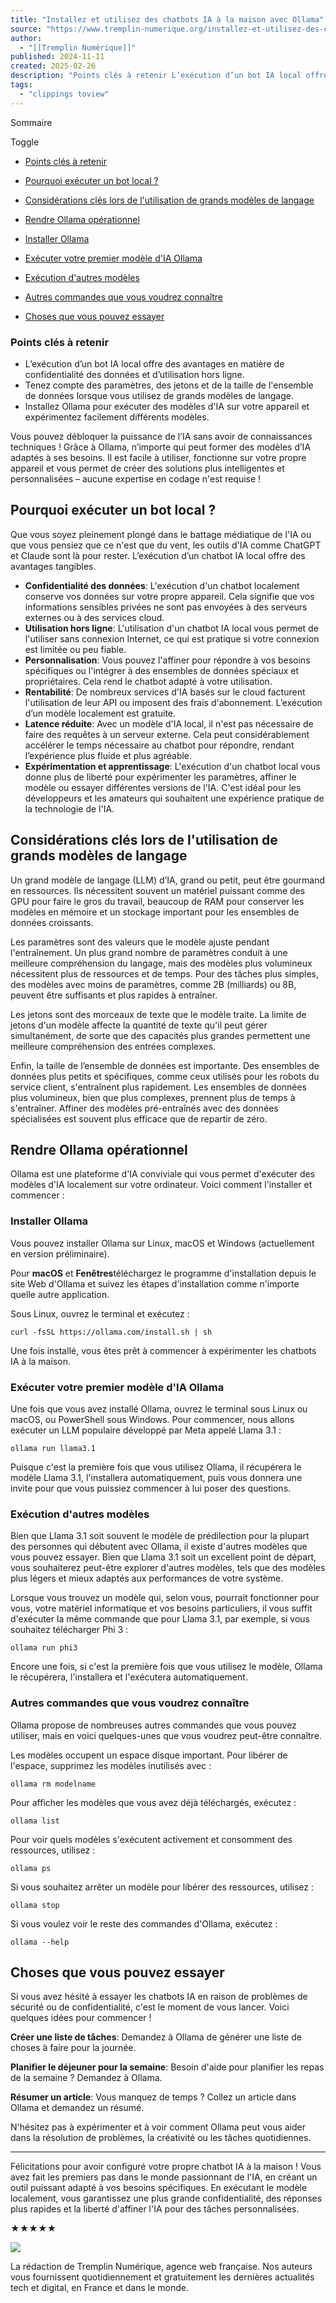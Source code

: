 ```yaml
---
title: "Installez et utilisez des chatbots IA à la maison avec Ollama"
source: "https://www.tremplin-numerique.org/installez-et-utilisez-des-chatbots-ia-a-la-maison-avec-ollama"
author:
  - "[[Tremplin Numérique]]"
published: 2024-11-11
created: 2025-02-26
description: "Points clés à retenir L’exécution d’un bot IA local offre des avantages en matière de..."
tags:
  - "clippings toview"
---
```

Sommaire

Toggle

- [Points clés à retenir](https://www.tremplin-numerique.org/#Points_cles_a_retenir "Points clés à retenir")

- [Pourquoi exécuter un bot local ?](https://www.tremplin-numerique.org/#Pourquoi_executer_un_bot_local "  Pourquoi exécuter un bot local ? ")
- [Considérations clés lors de l'utilisation de grands modèles de langage](https://www.tremplin-numerique.org/#Considerations_cles_lors_de_lutilisation_de_grands_modeles_de_langage "  Considérations clés lors de l'utilisation de grands modèles de langage ")
- [Rendre Ollama opérationnel](https://www.tremplin-numerique.org/#Rendre_Ollama_operationnel "  Rendre Ollama opérationnel ")
- [Installer Ollama](https://www.tremplin-numerique.org/#Installer_Ollama "  Installer Ollama ")
- [Exécuter votre premier modèle d'IA Ollama](https://www.tremplin-numerique.org/#Executer_votre_premier_modele_dIA_Ollama "  Exécuter votre premier modèle d'IA Ollama ")
- [Exécution d'autres modèles](https://www.tremplin-numerique.org/#Execution_dautres_modeles "  Exécution d'autres modèles ")
- [Autres commandes que vous voudrez connaître](https://www.tremplin-numerique.org/#Autres_commandes_que_vous_voudrez_connaitre "  Autres commandes que vous voudrez connaître ")
- [Choses que vous pouvez essayer](https://www.tremplin-numerique.org/#Choses_que_vous_pouvez_essayer "  Choses que vous pouvez essayer ")

### Points clés à retenir

- L’exécution d’un bot IA local offre des avantages en matière de confidentialité des données et d’utilisation hors ligne.
- Tenez compte des paramètres, des jetons et de la taille de l'ensemble de données lorsque vous utilisez de grands modèles de langage.
- Installez Ollama pour exécuter des modèles d'IA sur votre appareil et expérimentez facilement différents modèles.

Vous pouvez débloquer la puissance de l’IA sans avoir de connaissances techniques ! Grâce à Ollama, n’importe qui peut former des modèles d’IA adaptés à ses besoins. Il est facile à utiliser, fonctionne sur votre propre appareil et vous permet de créer des solutions plus intelligentes et personnalisées – aucune expertise en codage n'est requise !

## Pourquoi exécuter un bot local ?

Que vous soyez pleinement plongé dans le battage médiatique de l'IA ou que vous pensiez que ce n'est que du vent, les outils d'IA comme ChatGPT et Claude sont là pour rester. L’exécution d’un chatbot IA local offre des avantages tangibles.

- **Confidentialité des données**: L'exécution d'un chatbot localement conserve vos données sur votre propre appareil. Cela signifie que vos informations sensibles privées ne sont pas envoyées à des serveurs externes ou à des services cloud.
- **Utilisation hors ligne**: L'utilisation d'un chatbot IA local vous permet de l'utiliser sans connexion Internet, ce qui est pratique si votre connexion est limitée ou peu fiable.
- **Personnalisation**: Vous pouvez l'affiner pour répondre à vos besoins spécifiques ou l'intégrer à des ensembles de données spéciaux et propriétaires. Cela rend le chatbot adapté à votre utilisation.
- **Rentabilité**: De nombreux services d'IA basés sur le cloud facturent l'utilisation de leur API ou imposent des frais d'abonnement. L’exécution d’un modèle localement est gratuite.
- **Latence réduite**: Avec un modèle d'IA local, il n'est pas nécessaire de faire des requêtes à un serveur externe. Cela peut considérablement accélérer le temps nécessaire au chatbot pour répondre, rendant l’expérience plus fluide et plus agréable.
- **Expérimentation et apprentissage**: L'exécution d'un chatbot local vous donne plus de liberté pour expérimenter les paramètres, affiner le modèle ou essayer différentes versions de l'IA. C'est idéal pour les développeurs et les amateurs qui souhaitent une expérience pratique de la technologie de l'IA.

## Considérations clés lors de l'utilisation de grands modèles de langage

Un grand modèle de langage (LLM) d’IA, grand ou petit, peut être gourmand en ressources. Ils nécessitent souvent un matériel puissant comme des GPU pour faire le gros du travail, beaucoup de RAM pour conserver les modèles en mémoire et un stockage important pour les ensembles de données croissants.

Les paramètres sont des valeurs que le modèle ajuste pendant l'entraînement. Un plus grand nombre de paramètres conduit à une meilleure compréhension du langage, mais des modèles plus volumineux nécessitent plus de ressources et de temps. Pour des tâches plus simples, des modèles avec moins de paramètres, comme 2B (milliards) ou 8B, peuvent être suffisants et plus rapides à entraîner.

Les jetons sont des morceaux de texte que le modèle traite. La limite de jetons d'un modèle affecte la quantité de texte qu'il peut gérer simultanément, de sorte que des capacités plus grandes permettent une meilleure compréhension des entrées complexes.

Enfin, la taille de l’ensemble de données est importante. Des ensembles de données plus petits et spécifiques, comme ceux utilisés pour les robots du service client, s'entraînent plus rapidement. Les ensembles de données plus volumineux, bien que plus complexes, prennent plus de temps à s'entraîner. Affiner des modèles pré-entraînés avec des données spécialisées est souvent plus efficace que de repartir de zéro.

## Rendre Ollama opérationnel

Ollama est une plateforme d'IA conviviale qui vous permet d'exécuter des modèles d'IA localement sur votre ordinateur. Voici comment l'installer et commencer :

### Installer Ollama

Vous pouvez installer Ollama sur Linux, macOS et Windows (actuellement en version préliminaire).

Pour **macOS** et **Fenêtres**téléchargez le programme d'installation depuis le site Web d'Ollama et suivez les étapes d'installation comme n'importe quelle autre application.

Sous Linux, ouvrez le terminal et exécutez :

```
curl -fsSL https://ollama.com/install.sh | sh
```

Une fois installé, vous êtes prêt à commencer à expérimenter les chatbots IA à la maison.

### Exécuter votre premier modèle d'IA Ollama

Une fois que vous avez installé Ollama, ouvrez le terminal sous Linux ou macOS, ou PowerShell sous Windows. Pour commencer, nous allons exécuter un LLM populaire développé par Meta appelé Llama 3.1 :

```
ollama run llama3.1
```

Puisque c'est la première fois que vous utilisez Ollama, il récupérera le modèle Llama 3.1, l'installera automatiquement, puis vous donnera une invite pour que vous puissiez commencer à lui poser des questions.

### Exécution d'autres modèles

Bien que Llama 3.1 soit souvent le modèle de prédilection pour la plupart des personnes qui débutent avec Ollama, il existe d'autres modèles que vous pouvez essayer. Bien que Llama 3.1 soit un excellent point de départ, vous souhaiterez peut-être explorer d'autres modèles, tels que des modèles plus légers et mieux adaptés aux performances de votre système.

Lorsque vous trouvez un modèle qui, selon vous, pourrait fonctionner pour vous, votre matériel informatique et vos besoins particuliers, il vous suffit d'exécuter la même commande que pour Llama 3.1, par exemple, si vous souhaitez télécharger Phi 3 :

```
ollama run phi3
```

Encore une fois, si c'est la première fois que vous utilisez le modèle, Ollama le récupérera, l'installera et l'exécutera automatiquement.

### Autres commandes que vous voudrez connaître

Ollama propose de nombreuses autres commandes que vous pouvez utiliser, mais en voici quelques-unes que vous voudrez peut-être connaître.

Les modèles occupent un espace disque important. Pour libérer de l'espace, supprimez les modèles inutilisés avec :

```
ollama rm modelname
```

Pour afficher les modèles que vous avez déjà téléchargés, exécutez :

```
ollama list
```

Pour voir quels modèles s'exécutent activement et consomment des ressources, utilisez :

```
ollama ps
```

Si vous souhaitez arrêter un modèle pour libérer des ressources, utilisez :

```
ollama stop
```

Si vous voulez voir le reste des commandes d'Ollama, exécutez :

```
ollama --help
```

## Choses que vous pouvez essayer

Si vous avez hésité à essayer les chatbots IA en raison de problèmes de sécurité ou de confidentialité, c'est le moment de vous lancer. Voici quelques idées pour commencer !

**Créer une liste de tâches**: Demandez à Ollama de générer une liste de choses à faire pour la journée.

**Planifier le déjeuner pour la semaine**: Besoin d'aide pour planifier les repas de la semaine ? Demandez à Ollama.

**Résumer un article**: Vous manquez de temps ? Collez un article dans Ollama et demandez un résumé.​​​​

N'hésitez pas à expérimenter et à voir comment Ollama peut vous aider dans la résolution de problèmes, la créativité ou les tâches quotidiennes.

---

Félicitations pour avoir configuré votre propre chatbot IA à la maison ! Vous avez fait les premiers pas dans le monde passionnant de l'IA, en créant un outil puissant adapté à vos besoins spécifiques. En exécutant le modèle localement, vous garantissez une plus grande confidentialité, des réponses plus rapides et la liberté d'affiner l'IA pour des tâches personnalisées.

★★★★★

![](https://secure.gravatar.com/avatar/d925ea0c30b9bc8baa261bc105cffd51?s=80&d=https%3A%2F%2Fsecure.gravatar.com%2Favatar%2Fad516503a11cd5ca435acc9bb6523536%3Fs%3D80&r=g)

La rédaction de Tremplin Numérique, agence web française. Nos auteurs vous fournissent quotidiennement et gratuitement les dernières actualités tech et digital, en France et dans le monde.
